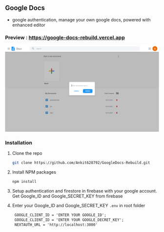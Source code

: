 ## Google Docs
- google authentication, manage your own google docs, powered with enhanced editor
 
### Preview : https://google-docs-rebuild.vercel.app


<img src="/ss.png" />

<br />

### Installation

1. Clone the repo
   ```sh
   git clone https://github.com/Ankit628792/GoogleDocs-Rebuild.git
   ```
2. Install NPM packages
   ```sh
   npm install
   ``` 
3. Setup authentication and firestore in firebase with your google account. Get Google_ID and Google_SECRET_KEY from firebase

3. Enter your Google_ID and Google_SECRET_KEY `.env` in root folder
   ```
    GOOGLE_CLIENT_ID = 'ENTER YOUR GOOGLE_ID';
    GOOGLE_CLIENT_ID = 'ENTER YOUR GOOGLE_DECRET_KEY';
    NEXTAUTH_URL = 'http://localhost:3000'
   ```
